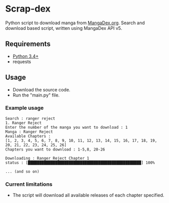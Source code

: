 # Scrap-dex
Python script to download manga from [MangaDex.org](https://mangadex.org/).
Search and download based script, written using MangaDex API v5.

## Requirements
  * [Python 3.4+](https://www.python.org/downloads/)
  * requests

## Usage
  * Download the source code.
  * Run the "main.py" file.

### Example usage
```
Search : ranger reject
1. Ranger Reject
Enter the number of the manga you want to download : 1
Manga : Ranger Reject
Available Chapters : 
[1, 2, 3, 4, 5, 6, 7, 8, 9, 10, 11, 12, 13, 14, 15, 16, 17, 18, 19, 20, 21, 22, 23, 24, 25, 26]
Chapters you want to download : 1-5,8, 20-26

Downloading : Ranger Reject Chapter 1
status : [██████████████████████████████████████████████████] 100%

... (and so on)
```

### Current limitations
  * The script will download all available releases of each chapter specified.